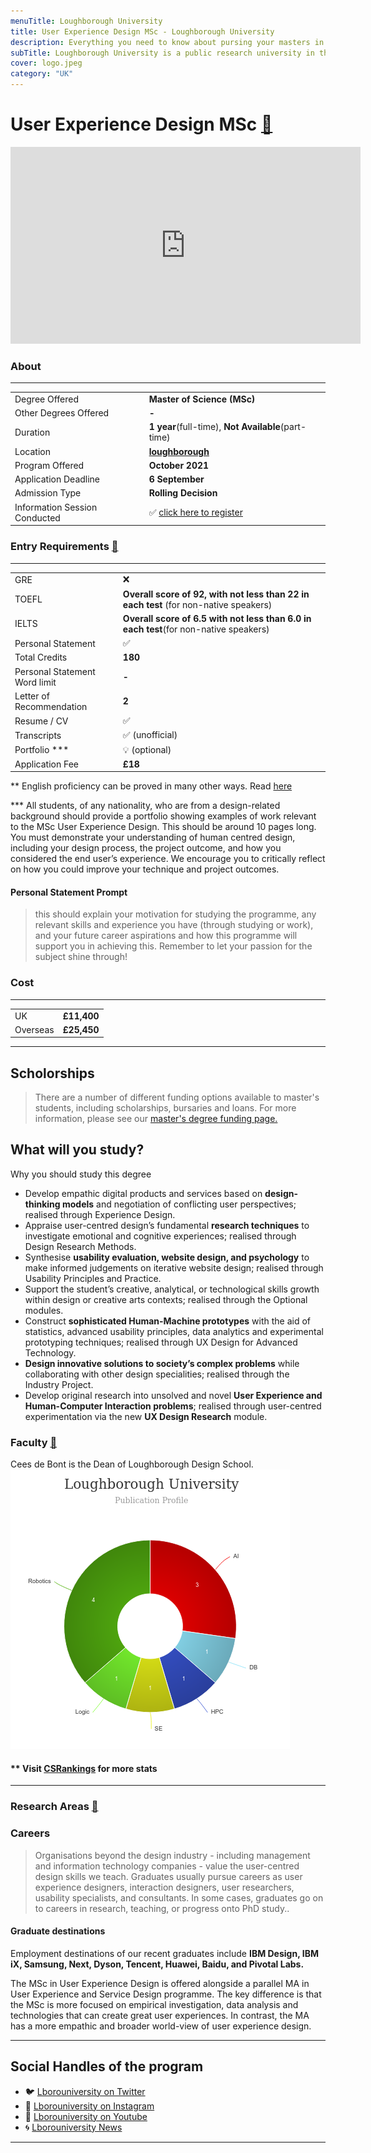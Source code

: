 ```yaml
---
menuTitle: Loughborough University
title: User Experience Design MSc - Loughborough University
description: Everything you need to know about pursing your masters in User Experience Design at Loughborough University, London.   
subTitle: Loughborough University is a public research university in the market town of Loughborough, Leicestershire, in the East Midlands of England
cover: logo.jpeg
category: "UK"
---
```


# User Experience Design MSc [🔗](https://www.lboro.ac.uk/study/postgraduate/masters-degrees/a-z/user-experience-design-msc/)
<iframe width="560" height="315" src="https://www.youtube.com/embed/xRuPfwhjJhE" frameborder="0" allow="accelerometer; autoplay; clipboard-write; encrypted-media; gyroscope; picture-in-picture" allowfullscreen></iframe>

### About
---
|   |   |
|---|---|
| Degree Offered |  **Master of Science (MSc)** |
| Other Degrees Offered| **-**|
| Duration       | **1 year**(full-time), **Not Available**(part-time)                      |
| Location       | **[loughborough](https://www.lboro.ac.uk/study/postgraduate/locations/loughborough/)**          |
| Program Offered| **October 2021**|
|Application Deadline| **6 September**|
|Admission Type| **Rolling Decision** |
|Information Session Conducted| ✅ [click here to register](https://www.lboro.ac.uk/study/postgraduate/email-updates/) |


### Entry Requirements [🔗](https://www.ucl.ac.uk/pals/study/masters/msc-human-computer-interaction)
---
|   |   |
|---|---|
| GRE | ❌ |
| TOEFL       | **Overall score of 92, with not less than 22 in each test** (for non-native speakers)|
|IELTS|**Overall score of 6.5 with not less than 6.0 in each test**(for non-native speakers)||
| Personal Statement       | ✅          |
|Total Credits|**180** |
|Personal Statement Word limit| **-** |
| Letter of Recommendation  | **2**                           | 
|Resume / CV|✅|
|Transcripts|✅ (unofficial) |
|Portfolio ***|💡 (optional) |
|Application Fee| **£18** |

** English proficiency can be proved in many other ways. Read [here](https://www.lboro.ac.uk/international/apply/english-language-requirements/)

*** All students, of any nationality, who are from a design-related background should provide a portfolio showing examples of work relevant to the MSc User Experience Design. This should be around 10 pages long. You must demonstrate your understanding of human centred design, including your design process, the project outcome, and how you considered the end user’s experience. We encourage you to critically reflect on how you could improve your technique and project outcomes.

#### Personal Statement Prompt
> this should explain your motivation for studying the programme, any relevant skills and experience you have (through studying or work), and your future career aspirations and how this programme will support you in achieving this. Remember to let your passion for the subject shine through!

### Cost
---
|   |   |
|---|---|
| UK      | **£11,400**          |
| Overseas      | **£25,450**     |
---

## Scholorships 
> There are a number of different funding options available to master's students, including scholarships, bursaries and loans. For more information, please see our [master's degree funding page.](https://www.lboro.ac.uk/study/postgraduate/fees-funding/masters-funding/)


## What will you study?


Why you should study this degree

* Develop empathic digital products and services based on **design-thinking models** and negotiation of conflicting user perspectives; realised through Experience Design.
* Appraise user-centred design’s fundamental **research techniques** to investigate emotional and cognitive experiences; realised through Design Research Methods.
* Synthesise **usability evaluation, website design, and psychology** to make informed judgements on iterative website design; realised through Usability Principles and Practice.
* Support the student’s creative, analytical, or technological skills growth within design or creative arts contexts; realised through the Optional modules.
* Construct **sophisticated Human-Machine prototypes** with the aid of statistics, advanced usability principles, data analytics and experimental prototyping techniques; realised through UX Design for Advanced Technology.
*  **Design innovative solutions to society’s complex problems** while collaborating with other design specialities; realised through the Industry Project.
* Develop original research into unsolved and novel **User Experience and Human-Computer Interaction problems**; realised through user-centred experimentation via the new **UX Design Research** module.



### Faculty [🔗](https://www.lboro.ac.uk/departments/design-school/staff/)
Cees de Bont is the Dean of Loughborough Design School.
![research_stats](research_stats.png)

#### ** Visit [CSRankings](http://csrankings.org/#/index?all&uk) for more stats 

---


### Research Areas [🔗](https://www.lboro.ac.uk/research/)



### Careers
>   Organisations beyond the design industry - including management and information technology companies - value the user-centred design skills we teach. Graduates usually pursue careers as user experience designers, interaction designers, user researchers, usability specialists, and consultants. In some cases, graduates go on to careers in research, teaching, or progress onto PhD study..

#### Graduate destinations

Employment destinations of our recent graduates include **IBM Design, IBM iX, Samsung, Next, Dyson, Tencent, Huawei, Baidu, and Pivotal Labs.**

The MSc in User Experience Design is offered alongside a parallel MA in User Experience and Service Design programme. The key difference is that the MSc is more focused on empirical investigation, data analysis and technologies that can create great user experiences. In contrast, the MA has a more empathic and broader world-view of user experience design.


---
## Social Handles of the program

* 🐦  [Lborouniversity on Twitter](https://twitter.com/lborouniversity)  
* 💢  [Lborouniversity on Instagram ](https://www.instagram.com/lborouniversity/) 
* 🛑  [Lborouniversity on Youtube](https://www.youtube.com/user/lborouniversity)
* 🌀  [Lborouniversity News](https://www.lboro.ac.uk/news-events/)

---
